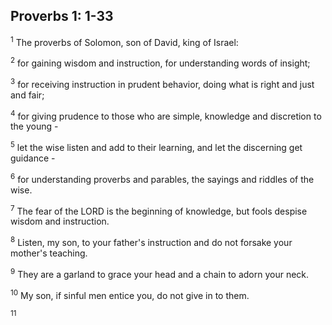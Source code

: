 ## Proverbs 1: 1-33

<sup>1</sup>
The proverbs of Solomon, son of David, king of Israel:

<sup>2</sup>
for gaining wisdom and instruction, for understanding words of insight;

<sup>3</sup>
for receiving instruction in prudent behavior, doing what is right and just and fair;

<sup>4</sup>
for giving prudence to those who are simple, knowledge and discretion to the young - 

<sup>5</sup>
let the wise listen and add to their learning, and let the discerning get guidance - 

<sup>6</sup>
for understanding proverbs and parables, the sayings and riddles of the wise.

<sup>7</sup>
The fear of the LORD is the beginning of knowledge, but fools despise wisdom and instruction. 

<sup>8</sup>
Listen, my son, to your father's instruction and do not forsake your mother's teaching.

<sup>9</sup>
They are a garland to grace your head and a chain to adorn your neck.

<sup>10</sup>
My son, if sinful men entice you, do not give in to them.

<sup>11</sup>



<sup></sup>

<sup></sup>

<sup></sup>

<sup></sup>

<sup></sup>

<sup></sup>

<sup></sup>



